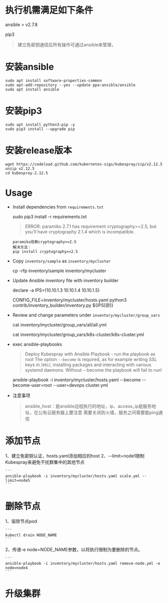 # 执行机需满足如下条件
ansible > v2.7.8

pip3

> 建立免密钥通信后所有操作可通过ansible来管理，

# 安装ansible
``` 
sudo apt install software-properties-common
sudo apt-add-repository --yes --update ppa:ansible/ansible
sudo apt install ansible
```
# 安装pip3
```
sudo apt install python3-pip -y
sudo pip3 install --upgrade pip
```
# 安装release版本
```
wget https://codeload.github.com/kubernetes-sigs/kubespray/zip/v2.12.5
unzip v2.12.5
cd kubespray-2.12.5
```
# Usage
* Install dependencies from ``requirements.txt`` 

  sudo pip3 install -r requirements.txt

  > ERROR: paramiko 2.7.1 has requirement cryptography>=2.5, but you'll have cryptography 2.1.4 which is incompatible.
    ```
    paramiko信赖cryptography>=2.5
    解决方法：
    pip install cryptography==2.5
    ```
* Copy ``inventory/sample`` as ``inventory/mycluster`` 

  cp -rfp inventory/sample inventory/mycluster

* Update Ansible inventory file with inventory builder 

  declare -a IPS=(10.10.1.3 10.10.1.4 10.10.1.5)
  
  CONFIG_FILE=inventory/mycluster/hosts.yaml python3 contrib/inventory_builder/inventory.py ${IPS[@]}

* Review and change parameters under ``inventory/mycluster/group_vars`` 

  cat inventory/mycluster/group_vars/all/all.yml
  
  cat inventory/mycluster/group_vars/k8s-cluster/k8s-cluster.yml

* exec ansible-playbooks
  > Deploy Kubespray with Ansible Playbook - run the playbook as root
  > The option `--become` is required, as for example writing SSL keys in /etc/,
  > installing packages and interacting with various systemd daemons.
  > Without --become the playbook will fail to run!
  
  ansible-playbook -i inventory/mycluster/hosts.yaml  --become --become-user=root --user=devops cluster.yml

* 注意事项
  > ansible_host：是ansible远程执行的地址，ip、access_ip是服务地址，在公有云服务器上要注意
  > 需要关闭防火墙，服务之间需要能ping通信
  
# 添加节点
  1、建立免密钥认证，hosts.yaml添加相应的host
  2、--limit=node1限制Kubespray来避免干扰群集中的其他节点
  
    ```
    ansible-playbook -i inventory/mycluster/hosts.yaml scale.yml --limit=node5
    ```
# 删除节点
  1、驱除节点pod
  
    ```
    kubectl drain NODE_NAME
    ```
  2、传递-e node=NODE_NAME参数，以将执行限制为要删除的节点。
  
    ```
    ansible-playbook -i inventory/mycluster/hosts.yaml remove-node.yml -e node=node4
    ```
# 升级集群
  
